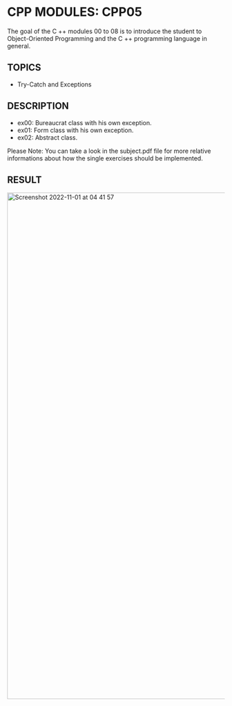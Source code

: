 # CPP MODULES: CPP05
The goal of the C ++ modules 00 to 08 is to introduce the student to Object-Oriented Programming and the C ++ programming language in general.

## TOPICS
- Try-Catch and Exceptions

## DESCRIPTION
- ex00: Bureaucrat class with his own exception.
- ex01: Form class with his own exception.
- ex02: Abstract class.


Please Note: You can take a look in the subject.pdf file for more relative informations about how the single exercises should be implemented.

## RESULT

<img width="1172" alt="Screenshot 2022-11-01 at 04 41 57" src="https://user-images.githubusercontent.com/85942176/199163848-46e68043-d075-42dc-ae01-8b00fa042258.png">


